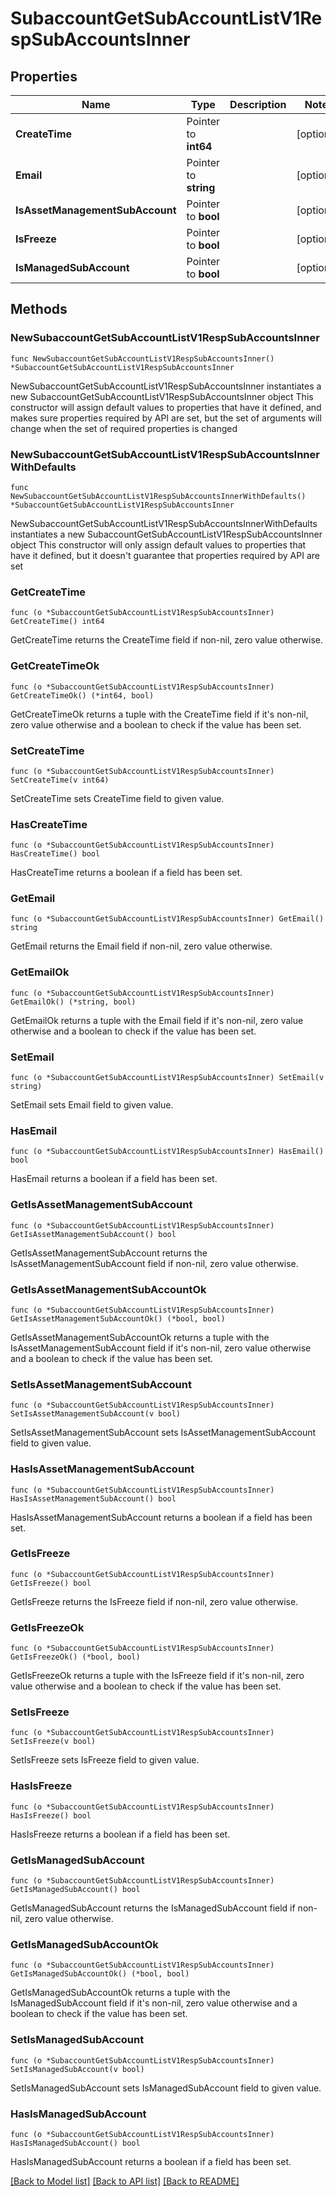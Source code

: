 # SubaccountGetSubAccountListV1RespSubAccountsInner

## Properties

Name | Type | Description | Notes
------------ | ------------- | ------------- | -------------
**CreateTime** | Pointer to **int64** |  | [optional] 
**Email** | Pointer to **string** |  | [optional] 
**IsAssetManagementSubAccount** | Pointer to **bool** |  | [optional] 
**IsFreeze** | Pointer to **bool** |  | [optional] 
**IsManagedSubAccount** | Pointer to **bool** |  | [optional] 

## Methods

### NewSubaccountGetSubAccountListV1RespSubAccountsInner

`func NewSubaccountGetSubAccountListV1RespSubAccountsInner() *SubaccountGetSubAccountListV1RespSubAccountsInner`

NewSubaccountGetSubAccountListV1RespSubAccountsInner instantiates a new SubaccountGetSubAccountListV1RespSubAccountsInner object
This constructor will assign default values to properties that have it defined,
and makes sure properties required by API are set, but the set of arguments
will change when the set of required properties is changed

### NewSubaccountGetSubAccountListV1RespSubAccountsInnerWithDefaults

`func NewSubaccountGetSubAccountListV1RespSubAccountsInnerWithDefaults() *SubaccountGetSubAccountListV1RespSubAccountsInner`

NewSubaccountGetSubAccountListV1RespSubAccountsInnerWithDefaults instantiates a new SubaccountGetSubAccountListV1RespSubAccountsInner object
This constructor will only assign default values to properties that have it defined,
but it doesn't guarantee that properties required by API are set

### GetCreateTime

`func (o *SubaccountGetSubAccountListV1RespSubAccountsInner) GetCreateTime() int64`

GetCreateTime returns the CreateTime field if non-nil, zero value otherwise.

### GetCreateTimeOk

`func (o *SubaccountGetSubAccountListV1RespSubAccountsInner) GetCreateTimeOk() (*int64, bool)`

GetCreateTimeOk returns a tuple with the CreateTime field if it's non-nil, zero value otherwise
and a boolean to check if the value has been set.

### SetCreateTime

`func (o *SubaccountGetSubAccountListV1RespSubAccountsInner) SetCreateTime(v int64)`

SetCreateTime sets CreateTime field to given value.

### HasCreateTime

`func (o *SubaccountGetSubAccountListV1RespSubAccountsInner) HasCreateTime() bool`

HasCreateTime returns a boolean if a field has been set.

### GetEmail

`func (o *SubaccountGetSubAccountListV1RespSubAccountsInner) GetEmail() string`

GetEmail returns the Email field if non-nil, zero value otherwise.

### GetEmailOk

`func (o *SubaccountGetSubAccountListV1RespSubAccountsInner) GetEmailOk() (*string, bool)`

GetEmailOk returns a tuple with the Email field if it's non-nil, zero value otherwise
and a boolean to check if the value has been set.

### SetEmail

`func (o *SubaccountGetSubAccountListV1RespSubAccountsInner) SetEmail(v string)`

SetEmail sets Email field to given value.

### HasEmail

`func (o *SubaccountGetSubAccountListV1RespSubAccountsInner) HasEmail() bool`

HasEmail returns a boolean if a field has been set.

### GetIsAssetManagementSubAccount

`func (o *SubaccountGetSubAccountListV1RespSubAccountsInner) GetIsAssetManagementSubAccount() bool`

GetIsAssetManagementSubAccount returns the IsAssetManagementSubAccount field if non-nil, zero value otherwise.

### GetIsAssetManagementSubAccountOk

`func (o *SubaccountGetSubAccountListV1RespSubAccountsInner) GetIsAssetManagementSubAccountOk() (*bool, bool)`

GetIsAssetManagementSubAccountOk returns a tuple with the IsAssetManagementSubAccount field if it's non-nil, zero value otherwise
and a boolean to check if the value has been set.

### SetIsAssetManagementSubAccount

`func (o *SubaccountGetSubAccountListV1RespSubAccountsInner) SetIsAssetManagementSubAccount(v bool)`

SetIsAssetManagementSubAccount sets IsAssetManagementSubAccount field to given value.

### HasIsAssetManagementSubAccount

`func (o *SubaccountGetSubAccountListV1RespSubAccountsInner) HasIsAssetManagementSubAccount() bool`

HasIsAssetManagementSubAccount returns a boolean if a field has been set.

### GetIsFreeze

`func (o *SubaccountGetSubAccountListV1RespSubAccountsInner) GetIsFreeze() bool`

GetIsFreeze returns the IsFreeze field if non-nil, zero value otherwise.

### GetIsFreezeOk

`func (o *SubaccountGetSubAccountListV1RespSubAccountsInner) GetIsFreezeOk() (*bool, bool)`

GetIsFreezeOk returns a tuple with the IsFreeze field if it's non-nil, zero value otherwise
and a boolean to check if the value has been set.

### SetIsFreeze

`func (o *SubaccountGetSubAccountListV1RespSubAccountsInner) SetIsFreeze(v bool)`

SetIsFreeze sets IsFreeze field to given value.

### HasIsFreeze

`func (o *SubaccountGetSubAccountListV1RespSubAccountsInner) HasIsFreeze() bool`

HasIsFreeze returns a boolean if a field has been set.

### GetIsManagedSubAccount

`func (o *SubaccountGetSubAccountListV1RespSubAccountsInner) GetIsManagedSubAccount() bool`

GetIsManagedSubAccount returns the IsManagedSubAccount field if non-nil, zero value otherwise.

### GetIsManagedSubAccountOk

`func (o *SubaccountGetSubAccountListV1RespSubAccountsInner) GetIsManagedSubAccountOk() (*bool, bool)`

GetIsManagedSubAccountOk returns a tuple with the IsManagedSubAccount field if it's non-nil, zero value otherwise
and a boolean to check if the value has been set.

### SetIsManagedSubAccount

`func (o *SubaccountGetSubAccountListV1RespSubAccountsInner) SetIsManagedSubAccount(v bool)`

SetIsManagedSubAccount sets IsManagedSubAccount field to given value.

### HasIsManagedSubAccount

`func (o *SubaccountGetSubAccountListV1RespSubAccountsInner) HasIsManagedSubAccount() bool`

HasIsManagedSubAccount returns a boolean if a field has been set.


[[Back to Model list]](../README.md#documentation-for-models) [[Back to API list]](../README.md#documentation-for-api-endpoints) [[Back to README]](../README.md)


